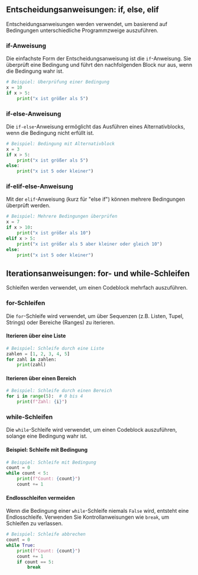 ## Entscheidungsanweisungen: if, else, elif

Entscheidungsanweisungen werden verwendet, um basierend auf Bedingungen unterschiedliche Programmzweige auszuführen.

### if-Anweisung
Die einfachste Form der Entscheidungsanweisung ist die `if`-Anweisung. Sie überprüft eine Bedingung und führt den nachfolgenden Block nur aus, wenn die Bedingung wahr ist.
```python
# Beispiel: Überprüfung einer Bedingung
x = 10
if x > 5:
    print("x ist größer als 5")
```

### if-else-Anweisung
Die `if-else`-Anweisung ermöglicht das Ausführen eines Alternativblocks, wenn die Bedingung nicht erfüllt ist.
```python
# Beispiel: Bedingung mit Alternativblock
x = 3
if x > 5:
    print("x ist größer als 5")
else:
    print("x ist 5 oder kleiner")
```

### if-elif-else-Anweisung
Mit der `elif`-Anweisung (kurz für "else if") können mehrere Bedingungen überprüft werden.
```python
# Beispiel: Mehrere Bedingungen überprüfen
x = 7
if x > 10:
    print("x ist größer als 10")
elif x > 5:
    print("x ist größer als 5 aber kleiner oder gleich 10")
else:
    print("x ist 5 oder kleiner")
```

## Iterationsanweisungen: for- und while-Schleifen

Schleifen werden verwendet, um einen Codeblock mehrfach auszuführen.

### for-Schleifen
Die `for`-Schleife wird verwendet, um über Sequenzen (z.B. Listen, Tupel, Strings) oder Bereiche (Ranges) zu iterieren.

#### Iterieren über eine Liste
```python
# Beispiel: Schleife durch eine Liste
zahlen = [1, 2, 3, 4, 5]
for zahl in zahlen:
    print(zahl)
```

#### Iterieren über einen Bereich
```python
# Beispiel: Schleife durch einen Bereich
for i in range(5):  # 0 bis 4
    print(f"Zahl: {i}")
```

### while-Schleifen
Die `while`-Schleife wird verwendet, um einen Codeblock auszuführen, solange eine Bedingung wahr ist.

#### Beispiel: Schleife mit Bedingung
```python
# Beispiel: Schleife mit Bedingung
count = 0
while count < 5:
    print(f"Count: {count}")
    count += 1
```

#### Endlosschleifen vermeiden
Wenn die Bedingung einer `while`-Schleife niemals `False` wird, entsteht eine Endlosschleife. Verwenden Sie Kontrollanweisungen wie `break`, um Schleifen zu verlassen.
```python
# Beispiel: Schleife abbrechen
count = 0
while True:
    print(f"Count: {count}")
    count += 1
    if count == 5:
        break
```